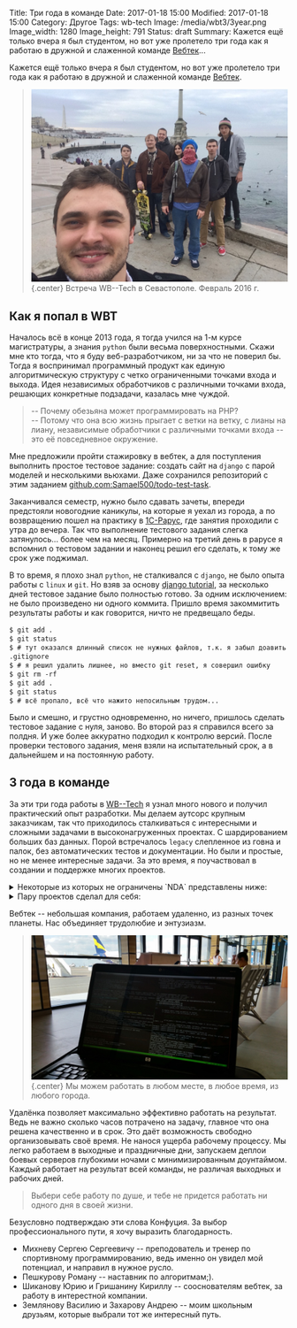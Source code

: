 Title: Три года в команде
Date: 2017-01-18 15:00
Modified: 2017-01-18 15:00
Category: Другое
Tags: wb-tech
Image: /media/wbt3/3year.png
Image_width: 1280
Image_height: 791
Status: draft
Summary:
    Кажется ещё только вчера я был студентом, но вот уже пролетело три года
    как я работаю в дружной и слаженной команде [Вебтек](http://wbtech.pro)...

Кажется ещё только вчера я был студентом, но вот уже пролетело три года
как я работаю в дружной и слаженной команде [Вебтек](http://wbtech.pro).

> ![wbt team](/media/wbt3/team.jpg){.center}
> Встреча WB--Tech в Севастополе. Февраль 2016 г.

## Как я попал в WBT

Началось всё в конце 2013 года, я тогда учился на 1-м курсе магистратуры,
а знания `python` были весьма поверхностными. Скажи мне кто тогда, что я буду
веб-разработчиком, ни за что не поверил бы. Тогда я воспринимал программный
продукт как единую алгоритмическую структуру с четко ограниченными точками
входа и выхода. Идея независимых обработчиков с различными точками входа,
решающих конкретные подзадачи, казалась мне чуждой.

> -- Почему обезьяна может программировать на PHP?<br />
> -- Потому что она всю жизнь прыгает с ветки на ветку, с лианы на лиану,
независимые обработчики с различными точками входа -- это её повседневное окружение.

Мне предложили пройти стажировку в вебтек, а для поступления выполнить
простое тестовое задание: создать сайт на `django` с парой моделей и
несколькими вьюхами. Даже сохранился репозиторий с этим заданием
[github.com:Samael500/todo-test-task](https://github.com/Samael500/todo-test-task).

Заканчивался семестр, нужно было сдавать зачеты, впереди предстояли
новогодние каникулы, на которые я уехал из города, а по возвращению
пошел на практику в [1С-Рарус](http://rarus.ru/), где занятия проходили
с утра до вечера. Так что выполнение тестового задания слегка затянулось...
более чем на месяц. Примерно на третий день в рарусе я вспомнил о тестовом
задании и наконец решил его сделать, к тому же срок уже поджимал.

В то время, я плохо знал `python`, не сталкивался с `django`, не было опыта
работы с `linux` и `git`. Но взяв за основу
[django tutorial](https://docs.djangoproject.com/en/1.10/intro/tutorial01/),
за несколько дней тестовое задание было полностью готово.
За одним исключением: не было произведено ни одного коммита.
Пришло время закоммитить результаты работы и как говорится, ничто не предвещало беды.

```shell
$ git add .
$ git status
$ # тут оказался длинный список не нужных файлов, т.к. я забыл доавить .gitignore
$ # я решил удалить лишнее, но вместо git reset, я совершил ошибку
$ git rm -rf
$ git add .
$ git status
$ # всё пропало, всё что нажито непосильным трудом...
```

Было и смешно, и грустно одновременно, но ничего, пришлось сделать
тестовое задание с нуля, заново. Во второй раз я справился всего за полдня.
И уже более аккуратно подходил к контролю версий. После проверки тестового
задания, меня взяли на испытательный срок, а в дальнейшем и на постоянную работу.

## 3 года в команде

За эти три года работы в [WB--Tech](http://wbtech.pro) я узнал много нового
и получил практический опыт разработки. Мы делаем аутсорс крупным заказчикам,
так что приходилось сталкиваться с интересными и сложными задачами
в высоконагруженных проектах. С шардированием больших баз данных.
Порой встречалось `legacy` слепленное из говна и палок,
без автоматических тестов и документации. Но были и простые, но не менее
интересные задачи.
За это время, я поучаствовал в создании и поддержке многих проектов.

<details>
    <summary>Некоторые из которых не ограничены `NDA` представлены ниже:</summary>

> Каталог реалитишоу Мир реалити.

`Django`, `Postgre`.

<div class="center browser-mockup with-tab" style="max-width:600px; width:100%">
    <a href="http://mirreality.ru/">
        <img src="/media/wbt3/thumb/mirreality.png" class="center" alt="mirreality">
    </a>
</div>

<hr />

> Площадка для купли-продажи запчастей для автомобилей в Казани.

`Django`, `Postgre`.

<div class="center browser-mockup with-tab" style="max-width:600px; width:100%">
    <a href="http://autokazan.ru/">
        <img src="/media/wbt3/thumb/autokazan.png" class="center" alt="autokazan">
    </a>
</div>

<hr />

> Сервис создания скришотов вебстраниц Coment.me.

`Flask`, `PhantomJS`.

<div class="center browser-mockup with-tab" style="max-width:600px; width:100%">
    <a href="http://coment.me/">
        <img src="/media/wbt3/thumb/coment.png" class="center" alt="coment">
    </a>
</div>

<hr />

> Спецпроект Ленты к юбилею победы в Великой Отечественной войне. Победа 70.

`Django`, `Postgre`.

<div class="center browser-mockup with-tab" style="max-width:600px; width:100%">
    <a href="http://pobeda70.lenta.ru/">
        <img src="/media/wbt3/thumb/may9.png" class="center" alt="pobeda70">
    </a>
</div>

<hr />

> Сервис проектирования каркасных домов.

`Flask`, `MongoDB`, `Celery`.

<div class="center browser-mockup with-tab" style="max-width:600px; width:100%">
    <a href="#">
        <img src="/media/wbt3/thumb/fhouse.png" class="center" alt="fhouse">
    </a>
</div>

<hr />

> Визуализация науки от команды Visual-Science.

`Yii`, `MySQL`.

<div class="center browser-mockup with-tab" style="max-width:600px; width:100%">
    <a href="http://visual-science.com/">
        <img src="/media/wbt3/thumb/visual.png" class="center" alt="visual">
    </a>
</div>

<hr />

> Геоинформационная система поиска оптимальной точки размещения коммерческого объекта.

`Django`, `Postgre`, `PostGIS`, `Geoserver`, `Celery`.

<div class="center browser-mockup with-tab" style="max-width:600px; width:100%">
    <a href="https://arendohod.ru/">
        <img src="/media/wbt3/thumb/arend.png" class="center" alt="arend">
    </a>
</div>

<hr />

> Увлекательные путешествия по России и миру. Pro Adventure.

`Django`, `Postgre`, `Celery`.

<div class="center browser-mockup with-tab" style="max-width:600px; width:100%">
    <a href="https://pro-adventure.ru/">
        <img src="/media/wbt3/thumb/pro.png" class="center" alt="pro">
    </a>
</div>

<hr />

> Площадка для купли-продаже брендовой одежды. Preloved.

`Django`, `Postgre`, `Celery`.

<div class="center browser-mockup with-tab" style="max-width:600px; width:100%">
    <a href="#">
        <img src="/media/wbt3/thumb/plvd.png" class="center" alt="plvd">
    </a>
</div>

</details>

<details>
    <summary>Пару проектов сделал для себя:</summary>

> Я -- первооткрыватель. Сотри белые пятна с карты.

`Django`, `Postgre`.

<div class="center browser-mockup with-tab" style="max-width:600px; width:100%">
    <a href="http://underground-maze.github.io/insta-map/">
        <img src="/media/wbt3/thumb/revealer.png" class="center" alt="revealer">
    </a>
</div>

<hr />

> Мой свадебный информационный сайт.

`Django`, `Postgre`.

<div class="center browser-mockup with-tab" style="max-width:600px; width:100%">
    <a href="https://olya-maks.ru/">
        <img src="/media/wbt3/thumb/om.png" class="center" alt="om">
    </a>
</div>

<hr />

> Сайт-портфолио.

`Django`, `Postgre`.

<div class="center browser-mockup with-tab" style="max-width:600px; width:100%">
    <a href="http://elenaskorokhod.ru/">
        <img src="/media/wbt3/thumb/helena.png" class="center" alt="helena">
    </a>
</div>

<hr />

> Вебстраница кафедры информационной безопасности СевГУ.

`gh-pages`, `static html`.

<div class="center browser-mockup with-tab" style="max-width:600px; width:100%">
    <a href="http://isev.su/">
        <img src="/media/wbt3/thumb/isev.png" class="center" alt="isev">
    </a>
</div>

<hr />

> Мой блог ;).

`gh-pages`, `Pelican`.

<div class="center browser-mockup with-tab" style="max-width:600px; width:100%">
    <a href="/">
        <img src="/media/wbt3/thumb/log.png" class="center" alt="log">
    </a>
</div>

<hr />

</details>

Вебтек -- небольшая компания, работаем удаленно, из разных точек планеты.
Нас объединяет трудолюбие и энтузиазм.

> ![sip](/media/wbt3/sip.jpg){.center}
> Мы можем работать в любом месте, в любое время, из любого города.

Удалёнка позволяет максимально эффективно работать на результат.
Ведь не важно сколько часов потрачено на
задачу, главное что она решена качественно и в срок. Это даёт возможность свободно
организовывать своё время. Не нанося ущерба рабочему процессу. Мы легко
работаем в выходные и праздничные дни, запускаем деплои боевых серверов
глубокими ночами с минимизированным доунтаймом.
Каждый работает на результат всей команды, не различая выходных и рабочих дней.

> Выбери себе работу по душе, и тебе не придется работать
> ни одного дня в своей жизни.

Безусловно подтверждаю эти слова Конфуция.
За выбор профессионального пути, я хочу выразить благодарность.

- Михневу Сергею Сергеевичу -- преподователь и тренер по спортивному
программированию, ведь именно он увидел мой потенциал, и направил в нужное русло.
- Пешкурову Роману -- наставник по алгоритмам;).
- Шиканову Юрию и Гришанину Кириллу -- сооснователям вебтек,
за работу в интерестной компании.
- Землянову Василию и Захарову Андрею -- моим школьным друзьям, которые
выбрали тот же интересный путь.
